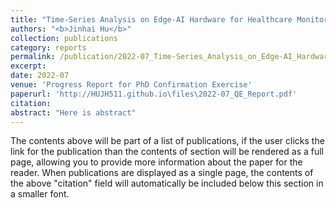 ```yaml
---
title: "Time-Series Analysis on Edge-AI Hardware for Healthcare Monitoring"
authors: "<b>Jinhai Hu</b>"
collection: publications
category: reports
permalink: /publication/2022-07_Time-Series_Analysis_on_Edge-AI_Hardware_for_Healthcare_Monitoring.md
excerpt:
date: 2022-07
venue: 'Progress Report for PhD Confirmation Exercise'
paperurl: 'http://HUJH511.github.io\files\2022-07_QE_Report.pdf'
citation:
abstract: "Here is abstract"
---
```


The contents above will be part of a list of publications, if the user clicks the link for the publication than the contents of section will be rendered as a full page, allowing you to provide more information about the paper for the reader. When publications are displayed as a single page, the contents of the above "citation" field will automatically be included below this section in a smaller font.